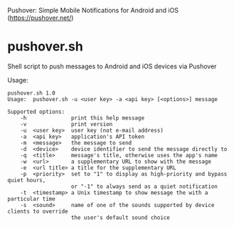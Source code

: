 Pushover: Simple Mobile Notifications for Android and iOS (https://pushover.net/)

pushover.sh
===========

Shell script to push messages to Android and iOS devices via Pushover

Usage:
```
pushover.sh 1.0
Usage:	pushover.sh -u <user key> -a <api key> [<options>] message

Supported options:
    -h              print this help message
    -v              print version
    -u  <user key>  user key (not e-mail address)
    -a  <api key>   application's API token
    -m  <message>   the message to send
    -d  <device>    device identifier to send the message directly to
    -q  <title>     message's title, otherwise uses the app's name
    -w  <url>       a supplementary URL to show with the message
    -e  <url title> a title for the supplementary URL
    -p  <priority>  set to "1" to display as high-priority and bypass quiet hours,
                    or "-1" to always send as a quiet notification
    -t  <timestamp> a Unix timestamp to show message the with a particular time
    -s  <sound>     name of one of the sounds supported by device clients to override
                    the user's default sound choice
```
